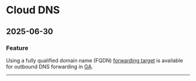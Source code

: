 # Cloud DNS

## 2025-06-30

### Feature

Using a fully qualified domain name (FQDN) [forwarding target](https://cloud.google.com/dns/docs/zones/forwarding-zones) is available for outbound DNS forwarding in [GA](https://cloud.google.com/products#product-launch-stages).

---
